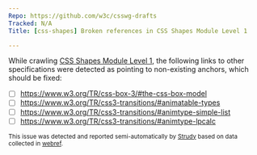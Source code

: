 ```yaml
---
Repo: https://github.com/w3c/csswg-drafts
Tracked: N/A
Title: [css-shapes] Broken references in CSS Shapes Module Level 1

---
```


While crawling [CSS Shapes Module Level 1](https://drafts.csswg.org/css-shapes/), the following links to other specifications were detected as pointing to non-existing anchors, which should be fixed:
* [ ] https://www.w3.org/TR/css-box-3/#the-css-box-model
* [ ] https://www.w3.org/TR/css3-transitions/#animatable-types
* [ ] https://www.w3.org/TR/css3-transitions/#animtype-simple-list
* [ ] https://www.w3.org/TR/css3-transitions/#animtype-lpcalc

<sub>This issue was detected and reported semi-automatically by [Strudy](https://github.com/w3c/strudy/) based on data collected in [webref](https://github.com/w3c/webref/).</sub>
